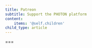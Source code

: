 ```yaml
---
title: Patreon
subtitle: Support the PHOTON platform
content:
    items: '@self.children'
child_type: article
---
```




===
